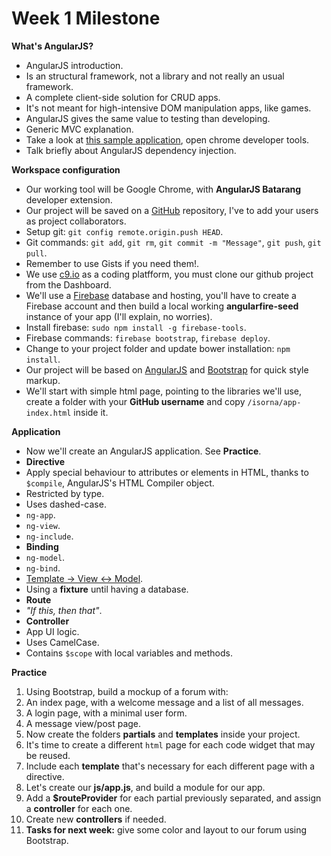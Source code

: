 Week 1 Milestone
===================

__What's AngularJS?__

* AngularJS introduction.
 * Is an structural framework, not a library and not really an usual framework.
 * A complete client-side solution for CRUD apps.
 * It's not meant for high-intensive DOM manipulation apps, like games.
 * AngularJS gives the same value to testing than developing.
* Generic MVC explanation.
* Take a look at [this sample application](http://fictizia-angularjs.firebaseapp.com/), open chrome developer tools.
* Talk briefly about AngularJS dependency injection.

__Workspace configuration__

* Our working tool will be Google Chrome, with __AngularJS Batarang__ developer extension.
* Our project will be saved on a [GitHub](http://github.com/) repository, I've to add your users as project collaborators.
 * Setup git: `git config remote.origin.push HEAD`.
 * Git commands: `git add`, `git rm`, `git commit -m "Message"`, `git push`, `git pull`.
 * Remember to use Gists if you need them!.
* We use [c9.io](http://c9.io/) as a coding platfform, you must clone our github project from the Dashboard.
* We'll use a [Firebase](http://firebase.com/) database and hosting, you'll have to create a Firebase account and then build a local working __angularfire-seed__ instance of your app (I'll explain, no worries).
 * Install firebase: `sudo npm install -g firebase-tools`.
 * Firebase commands: `firebase bootstrap`, `firebase deploy`.
 * Change to your project folder and update bower installation: `npm install`.
* Our project will be based on [AngularJS](https://angularjs.org/) and [Bootstrap](http://getbootstrap.com/) for quick style markup.
* We'll start with simple html page, pointing to the libraries we'll use, create a folder with your __GitHub username__ and copy `/isorna/app-index.html` inside it.

__Application__

* Now we'll create an AngularJS application. See __Practice__.
* __Directive__
 * Apply special behaviour to attributes or elements in HTML, thanks to `$compile`, AngularJS's HTML Compiler object.
 * Restricted by type.
 * Uses dashed-case.
 * `ng-app`.
 * `ng-view`. 
 * `ng-include`.
* __Binding__
 * `ng-model`.
 * `ng-bind`. 
 * [Template -> View <-> Model](https://docs.angularjs.org/guide/databinding).
 * Using a __fixture__ until having a database.
* __Route__
 * _"If this, then that"_.
* __Controller__
 * App UI logic.
 * Uses CamelCase.
 * Contains `$scope` with local variables and methods.

__Practice__

1. Using Bootstrap, build a mockup of a forum with:
 1. An index page, with a welcome message and a list of all messages.
 1. A login page, with a minimal user form.
 1. A message view/post page.
2. Now create the folders __partials__ and __templates__ inside your project.
 2. It's time to create a different `html` page for each code widget that may be reused.
 2. Include each __template__ that's necessary for each different page with a directive.
3. Let's create our __js/app.js__, and build a module for our app.
 3. Add a __$routeProvider__ for each partial previously separated, and assign a __controller__ for each one.
 3. Create new __controllers__ if needed.
4. __Tasks for next week:__ give some color and layout to our forum using Bootstrap.